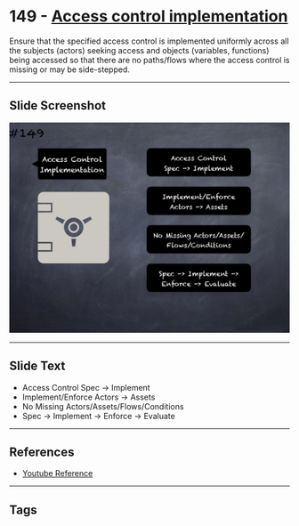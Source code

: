 # 149 - [Access control implementation](Access%20control%20implementation.md)
Ensure that the specified access control is implemented uniformly across all the subjects (actors) seeking access and objects (variables, functions) being accessed so that there are no paths/flows where the access control is missing or may be side-stepped.
___
## Slide Screenshot
![0149.png](../../images/5.Pitfalls%20and%20Best%20Practices%20201/149.png)
___
## Slide Text
- Access Control Spec -> Implement
- Implement/Enforce Actors -> Assets
- No Missing Actors/Assets/Flows/Conditions
- Spec -> Implement -> Enforce -> Evaluate
___
## References
- [Youtube Reference](https://youtu.be/pXoEIjHupXk?t=739)
___
## Tags